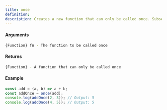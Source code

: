 ```yaml
---
title: once
definition: 
description: Creates a new function that can only be called once. Subsequent calls to the
---
```



#### Arguments


```bash
{Function} fn - The function to be called once
```


#### Returns


```bash
{Function} - A function that can only be called once
```


#### Example


```ts
const add = (a, b) => a + b;const addOnce = once(add);console.log(addOnce(2, 3)); // Output: 5console.log(addOnce(4, 5)); // Output: 5
```